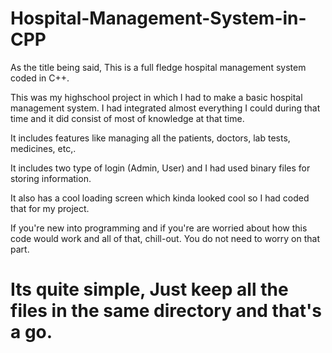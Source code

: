# Hospital-Management-System-in-CPP

As the title being said, This is a full fledge hospital management system coded in C++. 

This was my highschool project in which I had to make a basic hospital management system. 
I had integrated almost everything I could during that time and it did consist of most of knowledge at that time. 

It includes features like managing all the patients, doctors, lab tests, medicines, etc,. 

It includes two type of login (Admin, User) and I had used binary files for storing information. 

It also has a cool loading screen which kinda looked cool so I had coded that for my project.

If you're new into programming and if you're are worried about how this code would work and all of that, chill-out. You do not need to worry on that part. 
# Its quite simple, Just keep all the files in the same directory and that's a go.
